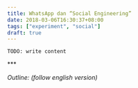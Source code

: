 ```yaml
---
title: WhatsApp dan “Social Engineering”
date: 2018-03-06T16:30:37+08:00
tags: ["experiment", "social"]
draft: true
---
```


`TODO: write content` 






<p class="text-center">***</p>

*Outline: (follow english version)*
